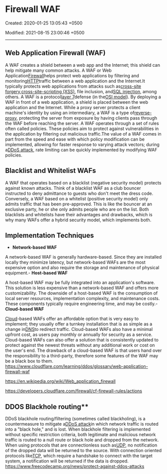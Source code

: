 # Firewall WAF

Created: 2020-01-25 13:05:43 +0500

Modified: 2021-08-15 23:00:46 +0500

---

## Web Application Firewall (WAF)

A WAF creates a shield between a web app and the Internet; this shield can help mitigate many common attacks.
A WAF or Web Application[Firewall](https://www.cloudflare.com/learning/security/what-is-a-firewall/)helps protect web applications by filtering and monitoring[HTTP](https://www.cloudflare.com/learning/ddos/glossary/hypertext-transfer-protocol-http/)traffic between a web application and the Internet.It typically protects web applications from attacks such as[cross-site forgery](https://www.cloudflare.com/learning/security/threats/cross-site-request-forgery/),[cross-site-scripting (XSS)](https://www.cloudflare.com/learning/security/threats/cross-site-scripting/), file inclusion, and[SQL injection](https://www.cloudflare.com/learning/security/threats/sql-injection/), among others. A WAF is a protocol[layer 7](https://www.cloudflare.com/learning/ddos/what-is-layer-7/)defense (in the[OSI model](https://www.cloudflare.com/learning/ddos/glossary/open-systems-interconnection-model-osi/)).
By deploying a WAF in front of a web application, a shield is placed between the web application and the Internet. While a proxy server protects a client machine's identity by using an intermediary, a WAF is a type of[reverse-proxy](https://www.cloudflare.com/learning/cdn/glossary/reverse-proxy/), protecting the server from exposure by having clients pass through the WAF before reaching the server.
A WAF operates through a set of rules often called policies. These policies aim to protect against vulnerabilities in the application by filtering out malicious traffic.The value of a WAF comes in part from the speed and ease with which policy modification can be implemented, allowing for faster response to varying attack vectors; during a[DDoS attack](https://www.cloudflare.com/learning/ddos/what-is-a-ddos-attack), rate limiting can be quickly implemented by modifying WAF policies.

## Blacklist and Whitelist WAFs

A WAF that operates based on a blacklist (negative security model) protects against known attacks. Think of a blacklist WAF as a club bouncer instructed to deny admittance to guests who don't meet the dress code. Conversely, a WAF based on a whitelist (positive security model) only admits traffic that has been pre-approved. This is like the bouncer at an exclusive party, he or she only admits people who are on the list. Both blacklists and whitelists have their advantages and drawbacks, which is why many WAFs offer a hybrid security model, which implements both.

## Implementation Techniques

- **Network-based WAF**

A network-based WAF is generally hardware-based. Since they are installed locally they minimize latency, but network-based WAFs are the most expensive option and also require the storage and maintenance of physical equipment.-   **Host-based WAF**

A host-based WAF may be fully integrated into an application's software. This solution is less expensive than a network-based WAF and offers more customizability. The downside of a host-based WAF is the consumption of local server resources, implementation complexity, and maintenance costs. These components typically require engineering time, and may be costly.-   **Cloud-based WAF**

[Cloud](https://www.cloudflare.com/learning/cloud/what-is-the-cloud/)-based WAFs offer an affordable option that is very easy to implement; they usually offer a turnkey installation that is as simple as a change in[DNS](https://www.cloudflare.com/learning/ddos/glossary/domain-name-system-dns/)to redirect traffic. Cloud-based WAFs also have a minimal upfront cost, as users pay monthly or annually for security as a service. Cloud-based WAFs can also offer a solution that is consistently updated to protect against the newest threats without any additional work or cost on the user's end. The drawback of a cloud-based WAF is that users hand over the responsibility to a third-party, therefore some features of the WAF may be a black box to them.
<https://www.cloudflare.com/learning/ddos/glossary/web-application-firewall-waf>

<https://en.wikipedia.org/wiki/Web_application_firewall>

<https://developers.cloudflare.com/firewall/cf-firewall-rules/actions>

## DDOS Blackhole routing**

DDoS blackhole routing/filtering (sometimes called blackholing), is a countermeasure to mitigate a[DDoS attack](https://www.cloudflare.com/learning/ddos/what-is-a-ddos-attack/)in which network traffic is routed into a "black hole," and is lost. When blackhole filtering is implemented without specific restriction criteria, both legitimate and malicious network traffic is routed to a null route or black hole and dropped from the network. When using protocols that are connectionless such as[UDP](https://www.cloudflare.com/learning/ddos/glossary/user-datagram-protocol-udp/), no notification of the dropped data will be returned to the source. With connection oriented protocols like[TCP](https://www.cloudflare.com/learning/ddos/glossary/tcp-ip/), which require a handshake to connect with the target system, a notification will be returned if the data is dropped.
<https://www.freecodecamp.org/news/protect-against-ddos-attacks>
